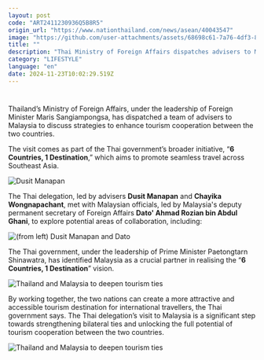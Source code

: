 ```yaml
---
layout: post
code: "ART2411230936Q5B8R5"
origin_url: "https://www.nationthailand.com/news/asean/40043547"
image: "https://github.com/user-attachments/assets/68698c61-7a76-4df3-8700-9d30004839ca"
title: ""
description: "Thai Ministry of Foreign Affairs dispatches advisers to Malaysia to discuss how to enhance tourism cooperation"
category: "LIFESTYLE"
language: "en"
date: 2024-11-23T10:02:29.519Z
---
```


# 











Thailand’s Ministry of Foreign Affairs, under the leadership of Foreign Minister Maris Sangiampongsa, has dispatched a team of advisers to Malaysia to discuss strategies to enhance tourism cooperation between the two countries.



The visit comes as part of the Thai government’s broader initiative, “**6 Countries, 1 Destination**,” which aims to promote seamless travel across Southeast Asia.



  ![Dusit Manapan](https://media.nationthailand.com/uploads/images/contents/w1024/2024/11/dFBtvYaTh1R0oZJnw1i9.webp?x-image-process=style/lg-webp)



The Thai delegation, led by advisers **Dusit Manapan** and **Chayika Wongnapachant**, met with Malaysian officials, led by Malaysia's deputy permanent secretary of Foreign Affairs **Dato' Ahmad Rozian bin Abdul Ghani**, to explore potential areas of collaboration, including:



  ![(from left) Dusit Manapan and Dato](?x-image-process=style/lg-webp)



The Thai government, under the leadership of Prime Minister Paetongtarn Shinawatra, has identified Malaysia as a crucial partner in realising the “**6 Countries, 1 Destination**” vision.



  ![Thailand and Malaysia to deepen tourism ties](https://media.nationthailand.com/uploads/images/contents/w1024/2024/11/UwzSOvEJ4hLIS4clyO9g.webp?x-image-process=style/lg-webp)



By working together, the two nations can create a more attractive and accessible tourism destination for international travellers, the Thai government says. The Thai delegation’s visit to Malaysia is a significant step towards strengthening bilateral ties and unlocking the full potential of tourism cooperation between the two countries.



  ![Thailand and Malaysia to deepen tourism ties](https://media.nationthailand.com/uploads/images/contents/w1024/2024/11/kjTbrMQjEv7yRcHQEmii.webp?x-image-process=style/lg-webp)







